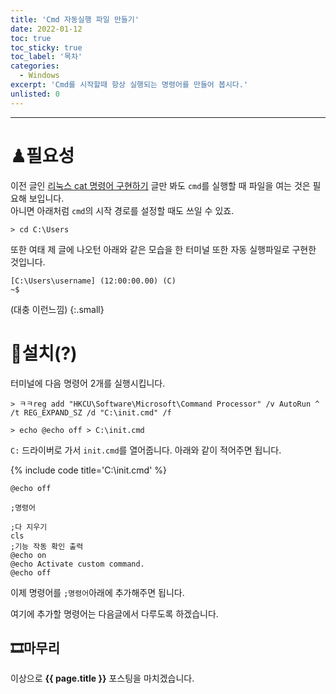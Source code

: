 ```yaml
---
title: 'Cmd 자동실행 파일 만들기'
date: 2022-01-12
toc: true
toc_sticky: true
toc_label: '목차'
categories:
  - Windows
excerpt: 'Cmd를 시작할때 항상 실행되는 명령어를 만들어 봅시다.'
unlisted: 0
---
```

***

# ♟필요성

이전 글인 [리눅스 cat 명령어 구현하기](./windows/cat) 글만 봐도 `cmd`를 실행할 때 파일을 여는 것은 필요해 보입니다.  
아니면 아래처럼 `cmd`의 시작 경로를 설정할 때도 쓰일 수 있죠.

```batch
> cd C:\Users
```

또한 여태 제 글에 나오턴 아래와 같은 모습을 한 터미널 또한 자동 실행파일로 구현한 것입니다.

```
[C:\Users\username] (12:00:00.00) (C)
~$
```
(대충 이런느낌)
{:.small}

# 💎설치(?)

터미널에 다음 명령어 2개를 실행시킵니다.

```batch
> ㅋㅋreg add "HKCU\Software\Microsoft\Command Processor" /v AutoRun ^ /t REG_EXPAND_SZ /d "C:\init.cmd" /f
```

```batch
> echo @echo off > C:\init.cmd
```

`C:` 드라이버로 가서 `init.cmd`를 열어줍니다.
아래와 같이 적어주면 됩니다.

{% include code title='C:\init.cmd' %}
```batch
@echo off

;명령어

;다 지우기
cls
;기능 작동 확인 출력
@echo on
@echo Activate custom command.
@echo off
```

이제 명령어를 `;명령어`아래에 추가해주면 됩니다.

여기에 추가할 명령어는 다음글에서 다루도록 하겠습니다.

## 🎞마무리

이상으로 **{{ page.title }}** 포스팅을 마치겠습니다.
